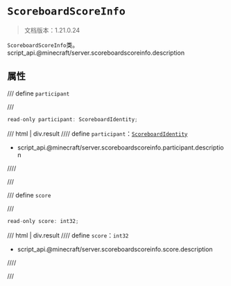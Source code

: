 # `ScoreboardScoreInfo`

> 文档版本：1.21.0.24

`ScoreboardScoreInfo`类。script_api.@minecraft/server.scoreboardscoreinfo.description

## 属性

/// define
`participant`


///

```js
read-only participant: ScoreboardIdentity;
```

/// html | div.result
//// define
`participant`：[`ScoreboardIdentity`](./scoreboardidentity.md)

- script_api.@minecraft/server.scoreboardscoreinfo.participant.description


////

///


/// define
`score`


///

```js
read-only score: int32;
```

/// html | div.result
//// define
`score`：`int32`

- script_api.@minecraft/server.scoreboardscoreinfo.score.description


////

///

